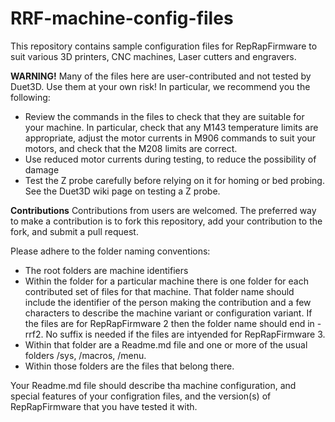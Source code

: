 # RRF-machine-config-files
This repository contains sample configuration files for RepRapFirmware to suit various 3D printers, CNC machines, Laser cutters and engravers.

**WARNING!**
Many of the files here are user-contributed and not tested by Duet3D. Use them at your own risk! In particular, we recommend you the following:
- Review the commands in the files to check that they are suitable for your machine. In particular, check that any M143 temperature limits are appropriate, adjust the motor currents in M906 commands to suit your motors, and check that the M208 limits are correct.
- Use reduced motor currents during testing, to reduce the possibility of damage
- Test the Z probe carefully before relying on it for homing or bed probing. See the Duet3D wiki page on testing a Z probe.

**Contributions**
Contributions from users are welcomed. The preferred way to make a contribution is to fork this repository, add your contribution to the fork, and submit a pull request.

Please adhere to the folder naming conventions:
- The root folders are machine identifiers
- Within the folder for a particular machine there is one folder for each contributed set of files for that machine. That folder name should include the identifier of the person making the contribution and a few characters to describe the machine variant or configuration variant. If the files are for RepRapFirmware 2 then the folder name should end in -rrf2. No suffix is needed if the files are intyended for RepRapFirmware 3.
- Within that folder are a Readme.md file and one or more of the usual folders /sys, /macros, /menu.
- Within those folders are the files that belong there.

Your Readme.md file should describe tha machine configuration, and special features of your configration files, and the version(s) of RepRapFirmware that you have tested it with.
